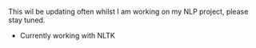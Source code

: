 This wil be updating often whilst I am working on my NLP project, please stay tuned. 

- Currently working with NLTK 
